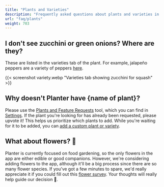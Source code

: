 ```yaml
---
title: "Plants and Varieties"
description: "Frequently asked questions about plants and varieties in Planter"
url: "faq/plants"
weight: 703
---
```


## I don't see zucchini or green onions? Where are they?
These are listed in the varieties tab of the plant. For example, jalapeño peppers are a variety of
peppers [here](https://planter.garden/plants/peppers?tab=1).

{{< screenshot variety.webp "Varieties tab showing zucchini for squash" >}}


## Why doesn't Planter have {name of plant}?

Please use the [Plants and Feature Requests](https://planter.garden/requests) tool, which you can
find in [Settings](https://planter.garden/settings). If the plant you're looking for has already
been requested, please upvote it! This helps us prioritize which plants to add. While you're waiting
for it to be added, you can [add a custom plant or variety](../customization).


## What about flowers? 🌼

Planter is currently focused on food gardening, so the only flowers in the app are either edible or
good companions. However, we're considering adding flowers to the app, although it'll be a big process
since there are so many flower species. If you've got a few minutes to spare, we'd really appreciate
it if you could fill out this [flower survey](https://docs.google.com/forms/d/e/1FAIpQLSd03HjIP3Y43ARW6VIRi9aGVfpUK8kNMKtOIwKZL-OIXNCBgQ/viewform?usp=sf_link). Your thoughts will really help guide our decision 🙂.
